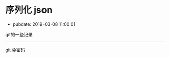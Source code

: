 # 序列化 json 

- pubdate: 2019-03-08 11:00:01

git的一些记录

-----------

[git 免密码](https://todebug.com/Tips/)
